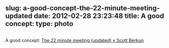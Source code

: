slug: a-good-concept-the-22-minute-meeting-updated
date: 2012-02-28 23:23:48
title: A good concept: 
type: photo
---

<a href="http://www.scottberkun.com/blog/2010/the-22-minute-meeting/"><img src="{{@asset.url swerner/tumblr/2012-02-28-a-good-concept-the-22-minute-meeting-updated-5e256e8e65.png}}" alt=""/></a>

A good concept: [The 22 minute meeting (updated) « Scott Berkun](http://www.scottberkun.com/blog/2010/the-22-minute-meeting/)
